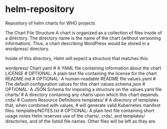 # helm-repository
Repository of helm charts for WHO projects


The Chart File Structure
A chart is organized as a collection of files inside of a directory. The directory name is the name of the chart (without versioning information). Thus, a chart describing WordPress would be stored in a wordpress/ directory.

Inside of this directory, Helm will expect a structure that matches this:

wordpress/
  Chart.yaml          # A YAML file containing information about the chart
  LICENSE             # OPTIONAL: A plain text file containing the license for the chart
  README.md           # OPTIONAL: A human-readable README file
  values.yaml         # The default configuration values for this chart
  values.schema.json  # OPTIONAL: A JSON Schema for imposing a structure on the values.yaml file
  charts/             # A directory containing any charts upon which this chart depends.
  crds/               # Custom Resource Definitions
  templates/          # A directory of templates that, when combined with values,
                      # will generate valid Kubernetes manifest files.
  templates/NOTES.txt # OPTIONAL: A plain text file containing short usage notes
Helm reserves use of the charts/, crds/, and templates/ directories, and of the listed file names. Other files will be left as they are.
